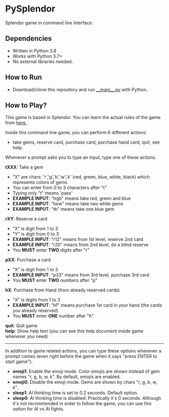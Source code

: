 # PySplendor
Splendor game in command line interface.

## Dependencies
- Written in Python 3.8
- Works with Python 3.7+
- No external libraries needed.

## How to Run
- Download/clone this repository and run [\_\_main\_\_.py](__main__.py) with Python.

## How to Play?
This game is based in Splendor. You can learn the actual rules of the game from [here.](https://www.ultraboardgames.com/splendor/game-rules.php)  

Inside this command line game, you can perform 6 different actions: 
* take gems, reserve card, purchase card, purchase hand card, quit, see help.  

Whenever a prompt asks you to type an input, type one of these actions.

**tXXX**: Take a gem
- "X" are chars: 'r','g','b','w','k' (red, green, blue, white, black) which represents colors of gems
- You can enter from 0 to 3 characters after "t"
- Typing only "t" means 'pass'
- **EXAMPLE INPUT**: "trgb" means take red, green and blue
- **EXAMPLE INPUT**: "tww" means take two white gems
- **EXAMPLE INPUT**: "tb" means take one blue gem
    
**rXY**: Reserve a card
- "X" is digit from 1 to 3
- "Y" is digit from 0 to 3
- **EXAMPLE INPUT**: "r12" means from 1st level, reserve 2nd card 
- **EXAMPLE INPUT**: "r20" means from 2nd level, do a blind reserve
- You **MUST** enter **TWO** digits after "r"
    
**pXX**: Purchase a card
- "X" is digit from 1 to 3
- **EXAMPLE INPUT**: "p33" means from 3rd level, purchase 3rd card
- You **MUST** enter **TWO** numbers after "p"
    
**hX**: Purchase from Hand (from already reserved cards)
- "X" is digits from 1 to 3
- **EXAMPLE INPUT**: "h1" means purchase 1st card in your hand (the cards you already reserved)
- You **MUST** enter **ONE** number after "h"
    
**quit**: Quit game  
**help**: Show help text (you can see this help document inside game whenever you need) 

---

In addition to game related actions, you can type these options whenever a prompt comes (even right before the game when it says "press ENTER to start game"):  
- **emoji1**: Enable the emoji mode. Color emojis are shown instead of gem names "r, g, b, w, k". By default, emojis are enabled.  
- **emoji0**: Disable the emoji mode. Gems are shown by chars "r, g, b, w, k".  
- **sleep1**: AI thinking time is set to 0.2 seconds. Default option.  
- **sleep0**: AI thinking time is disabled. Practically it's 0 seconds. Although it's not recommended in order to follow the game, you can use this option for AI vs AI fights.  
